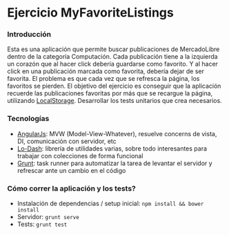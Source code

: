 Ejercicio MyFavoriteListings
=======

### Introducción
Esta es una aplicación que permite buscar publicaciones de MercadoLibre dentro de la categoría Computación.
Cada publicación tiene a la izquierda un corazón que al hacer click debería guardarse como favorito. Y al hacer click en una publicación marcada como favorita, debería dejar de ser favorita.
El problema es que cada vez que se refresca la página, los favoritos se pierden.
El objetivo del ejercicio es conseguir que la aplicación recuerde las publicaciones favoritas por más que se recargue la página, utilizando [LocalStorage](https://github.com/grevory/angular-local-storage).
Desarrollar los tests unitarios que crea necesarios.

### Tecnologías

- [AngularJs](https://angularjs.org/): MVW (Model-View-Whatever), resuelve concerns de vista, DI, comunicación con servidor, etc
- [Lo-Dash](http://lodash.com/): librería de utilidades varias, sobre todo interesantes para trabajar con colecciones de forma funcional
- [Grunt](http://gruntjs.com/): task runner para automatizar la tarea de levantar el servidor y refrescar ante un cambio en el código

### Cómo correr la aplicación y los tests?

- Instalación de dependencias / setup inicial: `npm install && bower install`
- Servidor: `grunt serve`
- Tests: `grunt test`
